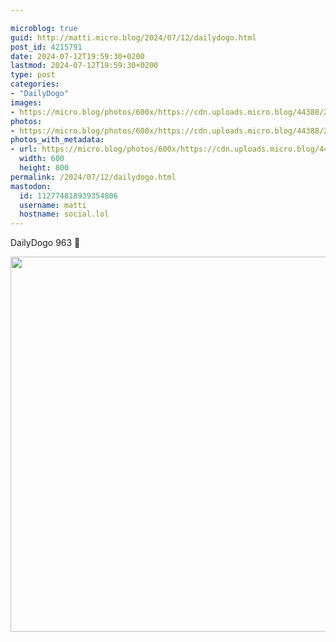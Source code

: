```yaml
---

microblog: true
guid: http://matti.micro.blog/2024/07/12/dailydogo.html
post_id: 4215791
date: 2024-07-12T19:59:30+0200
lastmod: 2024-07-12T19:59:30+0200
type: post
categories:
- "DailyDogo"
images:
- https://micro.blog/photos/600x/https://cdn.uploads.micro.blog/44388/2024/eadc0fd07bff4d34be6b9c134511960f.jpg
photos:
- https://micro.blog/photos/600x/https://cdn.uploads.micro.blog/44388/2024/eadc0fd07bff4d34be6b9c134511960f.jpg
photos_with_metadata:
- url: https://micro.blog/photos/600x/https://cdn.uploads.micro.blog/44388/2024/eadc0fd07bff4d34be6b9c134511960f.jpg
  width: 600
  height: 800
permalink: /2024/07/12/dailydogo.html
mastodon:
  id: 112774818939354806
  username: matti
  hostname: social.lol
---
```

DailyDogo 963 🐶

<img src="https://micro.blog/photos/600x/https://blog.martin-haehnel.de/uploads/2024/eadc0fd07bff4d34be6b9c134511960f.jpg" width="600" alt="" />
